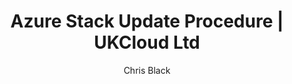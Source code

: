 ---
title: Azure Stack Update Procedure | UKCloud Ltd
description: Azure Stack Update Procedure Guide for Support
services: azure-stack
author: Chris Black

toc_rootlink: Operators
toc_sub1: Backup Azure Stack
toc_sub2:
toc_sub3:
toc_sub4:
toc_title: Azure Stack Backup Testing 123
toc_fullpath: Operators/Backup Azure Stack/azs-backup-testing123.md
toc_parentlink: Backup Azure Stack
toc_mdlink: azs-backup-testing123.md
---